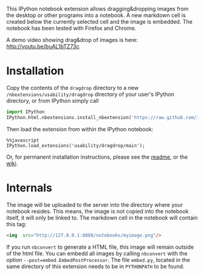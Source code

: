 This IPython notebook extension allows dragging&dropping images from the desktop or other programs into a notebook. A new markdown cell is created below the currently selected cell and the image is embedded.
The notebook has been tested with Firefox and Chrome.

A demo video showing drag&drop of images is here:
http://youtu.be/buAL1bTZ73c


Installation
============
Copy the contents of the `dragdrop` directory to a new `/nbextensions/usability/dragdrop` directory of your user's IPython directory, or from IPython simply call

```python
import IPython
IPython.html.nbextensions.install_nbextension('https://raw.github.com/ipython-contrib/IPython-notebook-extensions/master/nbextensions/usability/dragdrop/main.js')
```

Then load the extension from within the IPython notebook:

```jupyter
%%javascript
IPython.load_extensions('usability/dragdrop/main');
```

Or, for permanent installation instructions, please see the [readme](../../README.md),
or the [wiki](https://github.com/ipython-contrib/IPython-notebook-extensions/wiki).


Internals
=========

The image will be uploaded to the server into the directory where your notebook resides. This means, the image is not copied into the notebook itself, it will only be linked to. The markdown cell in the notebook will contain this tag:

```html
<img  src="http://127.0.0.1:8888/notebooks/myimage.png"/>
```

If you run `nbconvert` to generate a HTML file, this image will remain outside of the html file. You can embedd all images by calling `nbconvert` with the option `--post=embed.EmbedPostProcessor`. The file `embed.py`, located in the same directory of this extension needs to be in `PYTHONPATH` to be found.